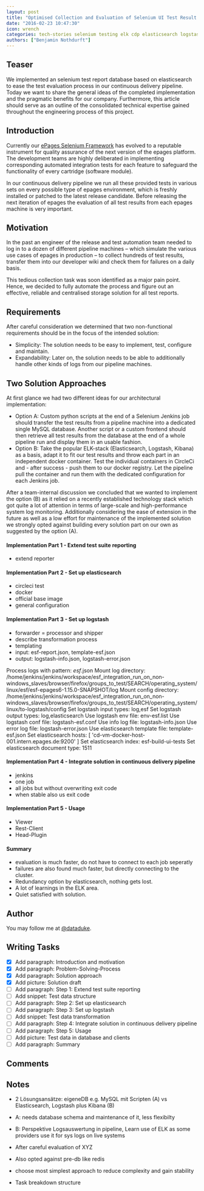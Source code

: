 ```yaml
---
layout: post
title: "Optimised Collection and Evaluation of Selenium UI Test Result Data for Multiple Environments in the epages Continuous Delivery Pipeline"
date: "2016-02-23 10:47:30"
icon: wrench
categories: tech-stories selenium testing elk cdp elasticsearch logstash continuous-delivery
authors: ["Benjamin Nothdurft"]
---
```


## Teaser

We implemented an selenium test report database based on elasticsearch to ease the test evaluation process in our continuous delivery pipeline. Today we want to share the general ideas of the completed implementation and the pragmatic benefits for our company. Furthermore, this article should serve as an outline of the consolidated technical expertise gained throughout the engineering process of this project.

## Introduction

Currently our [ePages Selenium Framework](https://developer.epages.com/blog/2015/07/23/the-epages-selenium-framework.html) has evolved to a reputable instrument for quality assurance of the next version of the epages platform. The development teams are highly deliberated in implementing corresponding automated integration tests for each feature to safeguard the functionality of every cartridge (software module). 

In our continuous delivery pipeline we run all these provided tests in various sets on every possible type of epages environment, which is freshly installed or patched to the latest release candidate. Before releasing the next iteration of epages the evaluation of all test results from each epages machine is very important.

## Motivation

In the past an engineer of the release and test automation team needed to log in to a dozen of different pipeline machines – which simulate the various use cases of epages in production – to collect hundreds of test results, transfer them into our developer wiki and check them for failures on a daily basis.

This tedious collection task was soon identified as a major pain point. Hence, we decided to fully automate the process and figure out an effective, reliable and centralised storage solution for all test reports. 

## Requirements

After careful consideration we determined that two non-functional requirements should be in the focus of the intended solution:

* Simplicity: The solution needs to be easy to implement, test, configure and maintain.
* Expandability: Later on, the solution needs to be able to additionally handle other kinds of logs from our pipeline machines.

## Two Solution Approaches

At first glance we had two different ideas for our architectural implementation:

* Option A: Custom python scripts at the end of a Selenium Jenkins job should transfer the test results from a pipeline machine into a dedicated single MySQL database. Another script or a custom frontend should then retrieve all test results from the database at the end of a whole pipeline run and display them in an usable fashion.
* Option B: Take the popular ELK-stack (Elasticsearch, Logstash, Kibana) as a basis, adapt it to fit our test results and throw each part in an independent docker container. Test the individual containers in CircleCi and - after success - push them to our docker registry. Let the pipeline pull the container and run them with the dedicated configuration for each Jenkins job.

After a team-internal discussion we concluded that we wanted to implement the option (B) as it relied on a recently established technology stack which got quite a lot of attention in terms of large-scale and high-performance system log monitoring.
Additionally considering the ease of extension in the future as well as a low effort for maintenance of the implemented solution we strongly opted against building every solution part on our own as suggested by the option (A).

#### Implementation Part 1 - Extend test suite reporting

- extend reporter

#### Implementation Part 2 - Set up elasticsearch

- circleci test
- docker
- official base image
- general configuration

#### Implementation Part 3 - Set up logstash

- forwarder = processor and shipper
- describe transformation process
- templating
- input: esf-report.json, template-esf.json
- output: logstash-info.json, logstash-error.json

Process logs with pattern:          *esf*.json
Mount log directory:                /home/jenkins/jenkins/workspace/esf_integration_run_on_non-windows_slaves/browser/firefox/groups_to_test/SEARCH/operating_system/linux/esf/esf-epages6-1.15.0-SNAPSHOT/log
Mount config directory:             /home/jenkins/jenkins/workspace/esf_integration_run_on_non-windows_slaves/browser/firefox/groups_to_test/SEARCH/operating_system/linux/to-logstash/config
Set logstash input types:           log,esf
Set logstash output types:          log,elasticsearch
Use logstash env file:              env-esf.list
Use logstash conf file:             logstash-esf.conf
Use info log file:                  logstash-info.json
Use error log file:                 logstash-error.json
Use elasticsearch template file:    template-esf.json
Set elasticsearch hosts:            [ 'cd-vm-docker-host-001.intern.epages.de:9200' ]
Set elasticsearch index:            esf-build-ui-tests
Set elasticsearch document type:    1511

#### Implementation Part 4 - Integrate solution in continuous delivery pipeline

- jenkins
- one job
- all jobs but without overwriting exit code
- when stable also us exit code

#### Implementation Part 5 - Usage

- Viewer
- Rest-Client
- Head-Plugin

#### Summary

- evaluation is much faster, do not have to connect to each job seperatly
- failures are also found much faster, but directly connecting to the cluster.
- Redundancy option by elasticsearch, nothing gets lost.
- A lot of learnings in the ELK area.
- Quiet satisfied with solution.

## Author

You may follow me at [@dataduke](https://twitter.com/dataduke).

## Writing Tasks

- [x] Add paragraph: Introduction and motivation
- [x] Add paragraph: Problem-Solving-Process
- [x] Add paragraph: Solution approach
- [x] Add picture: Solution draft
- [ ] Add paragraph: Step 1: Extend test suite reporting
- [ ] Add snippet: Test data structure
- [ ] Add paragraph: Step 2: Set up elasticsearch
- [ ] Add paragraph: Step 3: Set up logstash
- [ ] Add snippet: Test data transformation
- [ ] Add paragraph: Step 4: Integrate solution in continuous delivery pipeline
- [ ] Add paragraph: Step 5: Usage
- [ ] Add picture: Test data in database and clients
- [ ] Add paragraph: Summary

## Comments

[comment]: <> (old: Log/Report evaluation of selenium ui test results in a continuous delivery pipeline using logstash and elasticsearch with the help of docker, circleci and jenkins.)
[comment]:  <> (old: fail for the next version of epages so that our plattform can be rolled out with zero-downtime and no errors to our providers in every operation scenario.)
[comment]:  <> (old: Automated GUI Testing has evolved to a reputable standard at ePages. A software engineer who is responsible for implementing a new feature or even develops a complete cartridge not even writes a lot of unit tests but also secures the functionality by adding appropriate integration tests with our ePages Selenium Framework.)
[comment]:  <> (old: - Pipeline with Continous delivery)
[comment]:  <> (old: - Test results from various environments)

## Notes

- 2 Lösungsansätze: eigeneDB e.g. MySQL mit Scripten (A) vs Elasticsearch, Logstash plus Kibana (B)
- A: needs database schema and maintenance of it, less flexibilty
- B: Perspektive Logsauswertung in pipeline, Learn use of ELK as some providers use it for sys logs on live systems

- After careful evaluation of XYZ
- Also opted against pre-db like redis
- choose most simplest approach to reduce complexity and gain stability
- Task breakdown structure